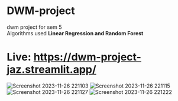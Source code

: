 # DWM-project
dwm project for sem 5 <br/>
Algorithms used __Linear Regression and Random Forest__
# Live: https://dwm-project-jaz.streamlit.app/

![Screenshot 2023-11-26 221103](https://github.com/falcaozane/DWM-project/assets/112317470/23408e2e-6d5f-445b-a8c4-1936ea5ced53)
![Screenshot 2023-11-26 221115](https://github.com/falcaozane/DWM-project/assets/112317470/824efb7c-bb9f-427a-ab38-86d7bacbf2eb)
![Screenshot 2023-11-26 221127](https://github.com/falcaozane/DWM-project/assets/112317470/2083d054-7886-408f-b54f-32eba368ba25)
![Screenshot 2023-11-26 221222](https://github.com/falcaozane/DWM-project/assets/112317470/64863f68-0ec2-471d-ac03-b87b1d1d165d)
